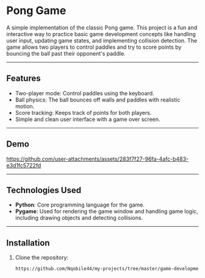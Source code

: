 # Pong Game

A simple implementation of the classic Pong game. This project is a fun and interactive way to practice basic game development concepts like handling user input, updating game states, and implementing collision detection. The game allows two players to control paddles and try to score points by bouncing the ball past their opponent's paddle.

---

## Features

- Two-player mode: Control paddles using the keyboard.
- Ball physics: The ball bounces off walls and paddles with realistic motion.
- Score tracking: Keeps track of points for both players.
- Simple and clean user interface with a game over screen.

---

## Demo

https://github.com/user-attachments/assets/283f7f27-96fa-4afc-b483-e3d1fc5722fd

---

## Technologies Used

- **Python**: Core programming language for the game.
- **Pygame**: Used for rendering the game window and handling game logic, including drawing objects and detecting collisions.

---

## Installation

1. Clone the repository:
   ```bash
   https://github.com/Nqobile44/my-projects/tree/master/game-development-projects/pong-game
